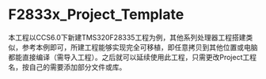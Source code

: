 # F2833x_Project_Template
本工程以CCS6.0下新建TMS320F28335工程为例，其他系列处理器工程搭建类似，参考本例即可，所建工程能够实现完全可移植，即任意拷贝到其他位置或电脑都能直接编译（需导入工程）。之后就可以延续使用此工程，只需更改Project工程名，按自己的需要添加部分文件或库。
